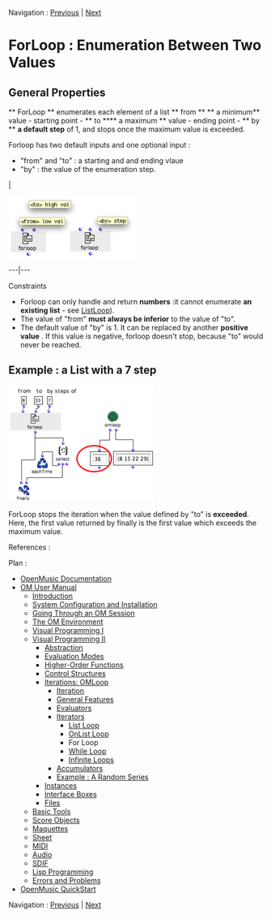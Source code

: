 
Navigation : [Previous](OnListLoop "page précédente\(OnList
Loop\)") | [Next](WhileLoop "Next\(While Loop\)")

# ForLoop : Enumeration Between Two Values

## General Properties

** ForLoop ** enumerates each element of a list ** from ** ** a minimum**
value - starting point - ** to **** a maximum ** value - ending point - ** by
** **a default step** of 1, and stops once the maximum value is exceeded.

Forloop has two default inputs and one optional input :

  * "from" and "to" : a starting and and ending vlaue
  * "by" : the value of the enumeration step.

|

![](../res/forloopdef.png)  
  
---|---  
  
Constraints

  * Forloop can only handle and return **numbers**  :it cannot enumerate **an existing list** \- see [ListLoop](ListLoop)).
  * The value of "from" **must always be inferior** to the value of "to".
  * The default value of "by" is 1. It can be replaced by another **positive value** . If this value is negative, forloop doesn't stop, because "to" would never be reached.

## Example : a List with a 7 step

![](../res/forloop1a.png)

ForLoop stops the iteration when the value defined by "to" is **exceeded**.
Here, the first value returned by finally is the first value which exceeds the
maximum value.

References :

Plan :

  * [OpenMusic Documentation](OM-Documentation)
  * [OM User Manual](OM-User-Manual)
    * [Introduction](00-Sommaire)
    * [System Configuration and Installation](Installation)
    * [Going Through an OM Session](Goingthrough)
    * [The OM Environment](Environment)
    * [Visual Programming I](BasicVisualProgramming)
    * [Visual Programming II](AdvancedVisualProgramming)
      * [Abstraction](Abstraction)
      * [Evaluation Modes](EvalModes)
      * [Higher-Order Functions](HighOrder)
      * [Control Structures](Control)
      * [Iterations: OMLoop](OMLoop)
        * [Iteration](LoopIntro)
        * [General Features](LoopGeneral)
        * [Evaluators](LoopEvaluators)
        * [Iterators](LoopIterators)
          * [List Loop](ListLoop)
          * [OnList Loop](OnListLoop)
          * For Loop
          * [While Loop](WhileLoop)
          * [Infinite Loops](InfiniteLoops)
        * [Accumulators](LoopAccumulators)
        * [Example : A Random Series](LoopExample)
      * [Instances](Instances)
      * [Interface Boxes](InterfaceBoxes)
      * [Files](Files)
    * [Basic Tools](BasicObjects)
    * [Score Objects](ScoreObjects)
    * [Maquettes](Maquettes)
    * [Sheet](Sheet)
    * [MIDI](MIDI)
    * [Audio](Audio)
    * [SDIF](SDIF)
    * [Lisp Programming](Lisp)
    * [Errors and Problems](errors)
  * [OpenMusic QuickStart](QuickStart-Chapters)

Navigation : [Previous](OnListLoop "page précédente\(OnList
Loop\)") | [Next](WhileLoop "Next\(While Loop\)")

